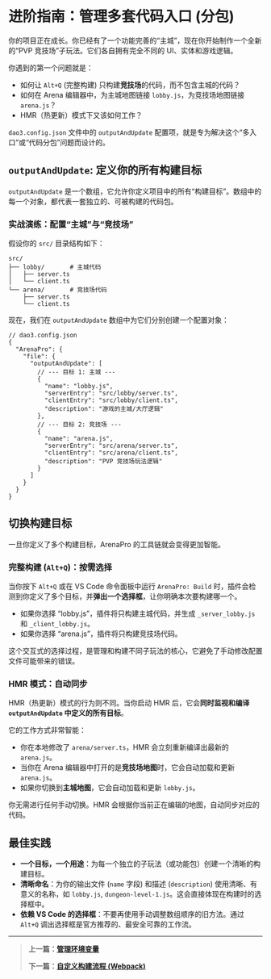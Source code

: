 # 进阶指南：管理多套代码入口 (分包)

你的项目正在成长。你已经有了一个功能完善的“主城”，现在你开始制作一个全新的“PVP 竞技场”子玩法。它们各自拥有完全不同的 UI、实体和游戏逻辑。

你遇到的第一个问题就是：

- 如何让 `Alt+Q` (完整构建) 只构建**竞技场**的代码，而不包含主城的代码？
- 如何在 Arena 编辑器中，为主城地图链接 `lobby.js`，为竞技场地图链接 `arena.js`？
- HMR（热更新）模式下又该如何工作？

`dao3.config.json` 文件中的 `outputAndUpdate` 配置项，就是专为解决这个“多入口”或“代码分包”问题而设计的。

## `outputAndUpdate`: 定义你的所有构建目标

`outputAndUpdate` 是一个数组，它允许你定义项目中的所有“构建目标”。数组中的每一个对象，都代表一套独立的、可被构建的代码包。

### 实战演练：配置“主城”与“竞技场”

假设你的 `src/` 目录结构如下：

```
src/
├── lobby/       # 主城代码
│   ├── server.ts
│   └── client.ts
└── arena/       # 竞技场代码
    ├── server.ts
    └── client.ts
```

现在，我们在 `outputAndUpdate` 数组中为它们分别创建一个配置对象：

```jsonc
// dao3.config.json
{
  "ArenaPro": {
    "file": {
      "outputAndUpdate": [
        // --- 目标 1: 主城 ---
        {
          "name": "lobby.js",
          "serverEntry": "src/lobby/server.ts",
          "clientEntry": "src/lobby/client.ts",
          "description": "游戏的主城/大厅逻辑"
        },
        // --- 目标 2: 竞技场 ---
        {
          "name": "arena.js",
          "serverEntry": "src/arena/server.ts",
          "clientEntry": "src/arena/client.ts",
          "description": "PVP 竞技场玩法逻辑"
        }
      ]
    }
  }
}
```

## 切换构建目标

一旦你定义了多个构建目标，ArenaPro 的工具链就会变得更加智能。

### 完整构建 (`Alt+Q`)：按需选择

当你按下 `Alt+Q` 或在 VS Code 命令面板中运行 `ArenaPro: Build` 时，插件会检测到你定义了多个目标，并**弹出一个选择框**，让你明确本次要构建哪一个。

- 如果你选择 “lobby.js”，插件将只构建主城代码，并生成 `_server_lobby.js` 和 `_client_lobby.js`。
- 如果你选择 “arena.js”，插件将只构建竞技场代码。

这个交互式的选择过程，是管理和构建不同子玩法的核心，它避免了手动修改配置文件可能带来的错误。

### HMR 模式：自动同步

HMR（热更新）模式的行为则不同。当你启动 HMR 后，它会**同时监视和编译 `outputAndUpdate` 中定义的所有目标**。

它的工作方式非常智能：

- 你在本地修改了 `arena/server.ts`，HMR 会立刻重新编译出最新的 `arena.js`。
- 当你在 Arena 编辑器中打开的是**竞技场地图**时，它会自动加载和更新 `arena.js`。
- 如果你切换到**主城地图**，它会自动加载和更新 `lobby.js`。

你无需进行任何手动切换。HMR 会根据你当前正在编辑的地图，自动同步对应的代码。

## 最佳实践

- **一个目标，一个用途**：为每一个独立的子玩法（或功能包）创建一个清晰的构建目标。
- **清晰命名**：为你的输出文件 (`name` 字段) 和描述 (`description`) 使用清晰、有意义的名称，如 `lobby.js`, `dungeon-level-1.js`。这会直接体现在构建时的选择框中。
- **依赖 VS Code 的选择框**：不要再使用手动调整数组顺序的旧方法。通过 `Alt+Q` 调出选择框是官方推荐的、最安全可靠的工作流。

---

> **上一篇：[管理环境变量](./env.md)**
>
> **下一篇：[自定义构建流程 (Webpack)](./webpackPlugins.md)**
